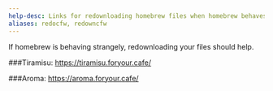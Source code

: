 ```yaml
---
help-desc: Links for redownloading homebrew files when homebrew behaves funky
aliases: redocfw, redowncfw
---
```


If homebrew is behaving strangely, redownloading your files should help.

###Tiramisu:
https://tiramisu.foryour.cafe/

###Aroma:
https://aroma.foryour.cafe/
